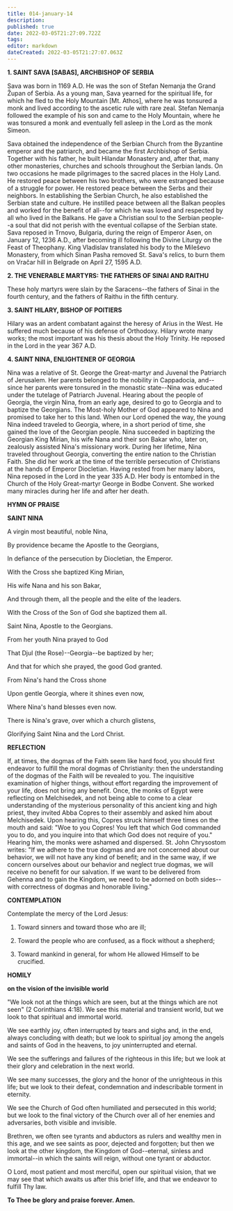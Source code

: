 ```yaml
---
title: 014-january-14
description: 
published: true
date: 2022-03-05T21:27:09.722Z
tags: 
editor: markdown
dateCreated: 2022-03-05T21:27:07.063Z
---
```


**1. SAINT SAVA [SABAS], ARCHBISHOP OF SERBIA**

Sava was born in 1169 A.D. He was the son of Stefan Nemanja the Grand Župan of Serbia. As a young man, Sava yearned for the spiritual life, for which he fled to the Holy Mountain [Mt. Athos], where he was tonsured a monk and lived according to the ascetic rule with rare zeal. Stefan Nemanja followed the example of his son and came to the Holy Mountain, where he was tonsured a monk and eventually fell asleep in the Lord as the monk Simeon.

Sava obtained the independence of the Serbian Church from the Byzantine emperor and the patriarch, and became the first Archbishop of Serbia. Together with his father, he built Hilandar Monastery and, after that, many other monasteries, churches and schools throughout the Serbian lands. On two occasions he made pilgrimages to the sacred places in the Holy Land. He restored peace between his two brothers, who were estranged because of a struggle for power. He restored peace between the Serbs and their neighbors. In establishing the Serbian Church, he also established the Serbian state and culture. He instilled peace between all the Balkan peoples and worked for the benefit of all--for which he was loved and respected by all who lived in the Balkans. He gave a Christian soul to the Serbian people--a soul that did not perish with the eventual collapse of the Serbian state. Sava reposed in Trnovo, Bulgaria, during the reign of Emperor Asen, on January 12, 1236 A.D., after becoming ill following the Divine Liturgy on the Feast of Theophany. King Vladislav translated his body to the Mileševo Monastery, from which Sinan Pasha removed St. Sava's relics, to burn them on Vračar hill in Belgrade on April 27, 1595 A.D.

**2. THE VENERABLE MARTYRS: THE FATHERS OF SINAI AND RAITHU**

These holy martyrs were slain by the Saracens--the fathers of Sinai in the fourth century, and the fathers of Raithu in the fifth century.

**3. SAINT HILARY, BISHOP OF POITIERS**

Hilary was an ardent combatant against the heresy of Arius in the West. He suffered much because of his defense of Orthodoxy. Hilary wrote many works; the most important was his thesis about the Holy Trinity. He reposed in the Lord in the year 367 A.D.

**4. SAINT NINA, ENLIGHTENER OF GEORGIA**

Nina was a relative of St. George the Great-martyr and Juvenal the Patriarch of Jerusalem. Her parents belonged to the nobility in Cappadocia, and--since her parents were tonsured in the monastic state--Nina was educated under the tutelage of Patriarch Juvenal. Hearing about the people of Georgia, the virgin Nina, from an early age, desired to go to Georgia and to baptize the Georgians. The Most-holy Mother of God appeared to Nina and promised to take her to this land. When our Lord opened the way, the young Nina indeed traveled to Georgia, where, in a short period of time, she gained the love of the Georgian people. Nina succeeded in baptizing the Georgian King Mirian, his wife Nana and their son Bakar who, later on, zealously assisted Nina's missionary work. During her lifetime, Nina traveled throughout Georgia, converting the entire nation to the Christian Faith. She did her work at the time of the terrible persecution of Christians at the hands of Emperor Diocletian. Having rested from her many labors, Nina reposed in the Lord in the year 335 A.D. Her body is entombed in the Church of the Holy Great-martyr George in Bodbe Convent. She worked many miracles during her life and after her death.



**HYMN OF PRAISE**

**SAINT NINA**

A virgin most beautiful, noble Nina,

By providence became the Apostle to the Georgians,

In defiance of the persecution by Diocletian, the Emperor.

With the Cross she baptized King Mirian,

His wife Nana and his son Bakar,

And through them, all the people and the elite of the leaders.

With the Cross of the Son of God she baptized them all.

Saint Nina, Apostle to the Georgians.

From her youth Nina prayed to God

That Djul (the Rose)--Georgia--be baptized by her;

And that for which she prayed, the good God granted.

From Nina's hand the Cross shone

Upon gentle Georgia, where it shines even now,

Where Nina's hand blesses even now.

There is Nina's grave, over which a church glistens,

Glorifying Saint Nina and the Lord Christ.



**REFLECTION**

If, at times, the dogmas of the Faith seem like hard food, you should first endeavor to fulfill the moral dogmas of Christianity: then the understanding of the dogmas of the Faith will be revealed to you. The inquisitive examination of higher things, without effort regarding the improvement of your life, does not bring any benefit. Once, the monks of Egypt were reflecting on Melchisedek, and not being able to come to a clear understanding of the mysterious personality of this ancient king and high priest, they invited Abba Copres to their assembly and asked him about Melchisedek. Upon hearing this, Copres struck himself three times on the mouth and said: "Woe to you Copres! You left that which God commanded you to do, and you inquire into that which God does not require of you." Hearing him, the monks were ashamed and dispersed. St. John Chrysostom writes: "If we adhere to the true dogmas and are not concerned about our behavior, we will not have any kind of benefit; and in the same way, if we concern ourselves about our behavior and neglect true dogmas, we will receive no benefit for our salvation. If we want to be delivered from Gehenna and to gain the Kingdom, we need to be adorned on both sides--with correctness of dogmas and honorable living."

**CONTEMPLATION**

Contemplate the mercy of the Lord Jesus:

1.  Toward sinners and toward those who are ill;

1.  Toward the people who are confused, as a flock without a shepherd;

1.  Toward mankind in general, for whom He allowed Himself to be crucified.


**HOMILY**

**on the vision of the invisible world**


"We look not at the things which are seen, but at the things which are not seen" (2 Corinthians 4:18).
We see this material and transient world, but we look to that spiritual and immortal world.

We see earthly joy, often interrupted by tears and sighs and, in the end, always concluding with death; but we look to spiritual joy among the angels and saints of God in the heavens, to joy uninterrupted and eternal.

We see the sufferings and failures of the righteous in this life; but we look at their glory and celebration in the next world.

We see many successes, the glory and the honor of the unrighteous in this life; but we look to their defeat, condemnation and indescribable torment in eternity.

We see the Church of God often humiliated and persecuted in this world; but we look to the final victory of the Church over all of her enemies and adversaries, both visible and invisible.

Brethren, we often see tyrants and abductors as rulers and wealthy men in this age, and we see saints as poor, dejected and forgotten; but then we look at the other kingdom, the Kingdom of God--eternal, sinless and immortal--in which the saints will reign, without one tyrant or abductor.

O Lord, most patient and most merciful, open our spiritual vision, that we may see that which awaits us after this brief life, and that we endeavor to fulfill Thy law.

**To Thee be glory and praise forever. Amen.**
